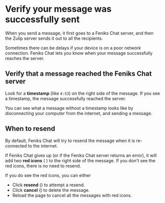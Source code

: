 # Verify your message was successfully sent

When you send a message, it first goes to a Feniks Chat server, and then the Zulip
server sends it out to all the recipients.

Sometimes there can be delays if your device is on a poor network
connection. Feniks Chat lets you know when your message successfully reaches the
server.

## Verify that a message reached the Feniks Chat server

Look for a **timestamp** (like `4:53`) on the right side of the message. If
you see a timestamp, the message successfully reached the server.

You can see what a message without a timestamp looks like by disconnecting
your computer from the internet, and sending a message.

## When to resend

By default, Feniks Chat will try to resend the message when it is re-connected to
the internet.

If Feniks Chat gives up (or if the Feniks Chat server returns an error), it will
add two **red icons** (<i class="fa fa-refresh" style="color: red;"></i> <i
class="fa fa-times-circle" style="color: red;"></i>) to the right side of
the message. If you don't see the red icons, there is no need to resend.

If you do see the red icons, you can either

* Click **resend** (<i class="fa fa-refresh" style="color: red;"></i>)
  to attempt a resend.
* Click **cancel** (<i class="fa fa-times-circle" style="color: red;"></i>)
  to delete the message.
* Reload the page to cancel all the messages with red icons.
